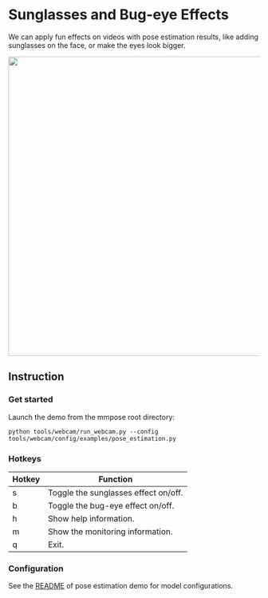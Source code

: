 # Sunglasses and Bug-eye Effects

We can apply fun effects on videos with pose estimation results, like adding sunglasses on the face, or make the eyes look bigger.

<div align="center">
    <img src="https://user-images.githubusercontent.com/15977946/124059525-ce20c580-da5d-11eb-8e4a-2d96cd31fe9f.gif" width="600px" alt><br>
</div>

## Instruction

### Get started

Launch the demo from the mmpose root directory:

```shell
python tools/webcam/run_webcam.py --config tools/webcam/config/examples/pose_estimation.py
```

### Hotkeys

| Hotkey | Function |
| -- | -- |
| s | Toggle the sunglasses effect on/off. |
| b | Toggle the bug-eye effect on/off. |
| h | Show help information. |
| m | Show the monitoring information. |
| q | Exit. |

### Configuration

See the [README](/tools/webcam/configs/examples/README.md#configuration) of pose estimation demo for model configurations.
